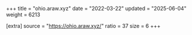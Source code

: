 +++
title = "ohio.araw.xyz"
date = "2022-03-22"
updated = "2025-06-04"
weight = 6213

[extra]
source = "https://ohio.araw.xyz/"
ratio = 37
size = 6
+++
